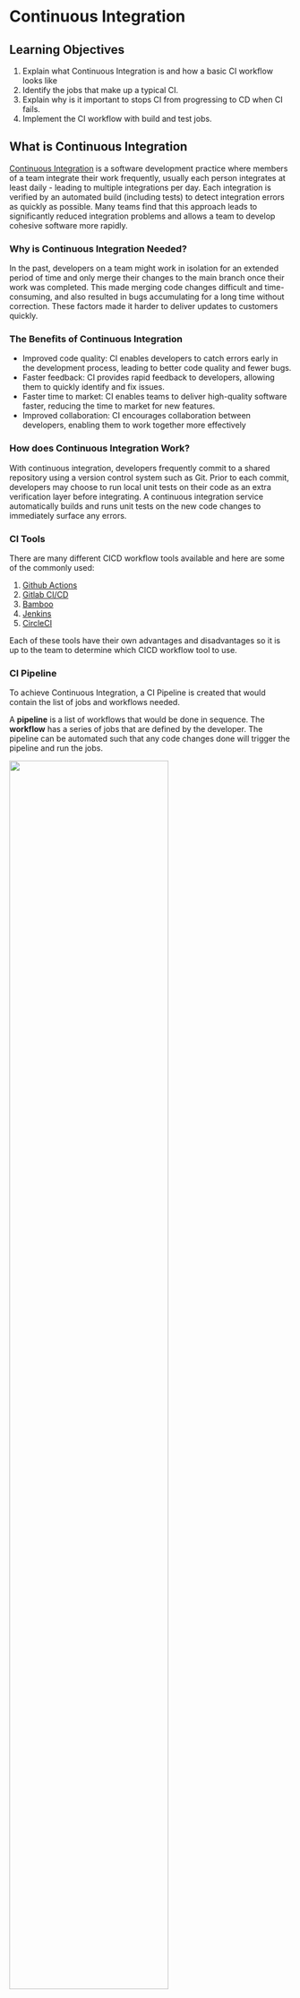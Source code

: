 # Continuous Integration

## Learning Objectives
1. Explain what Continuous Integration is and how a basic CI workflow looks like
2. Identify the jobs that make up a typical CI.
3. Explain why is it important to stops CI from progressing to CD when CI fails.
4. Implement the CI workflow with build and test jobs.

## What is Continuous Integration

[Continuous Integration](https://martinfowler.com/articles/continuousIntegration.html) is a software development practice where members of a team integrate their work frequently, usually each person integrates at least daily - leading to multiple integrations per day. Each integration is verified by an automated build (including tests) to detect integration errors as quickly as possible. Many teams find that this approach leads to significantly reduced integration problems and allows a team to develop cohesive software more rapidly.

### Why is Continuous Integration Needed? 

In the past, developers on a team might work in isolation for an extended period of time and only merge their changes to the main branch once their work was completed. This made merging code changes difficult and time-consuming, and also resulted in bugs accumulating for a long time without correction. These factors made it harder to deliver updates to customers quickly.

### The Benefits of Continuous Integration

- Improved code quality: CI enables developers to catch errors early in the development process, leading to better code quality and fewer bugs.
- Faster feedback: CI provides rapid feedback to developers, allowing them to quickly identify and fix issues.
- Faster time to market: CI enables teams to deliver high-quality software faster, reducing the time to market for new features.
- Improved collaboration: CI encourages collaboration between developers, enabling them to work together more effectively

### How does Continuous Integration Work? 

With continuous integration, developers frequently commit to a shared repository using a version control system such as Git. Prior to each commit, developers may choose to run local unit tests on their code as an extra verification layer before integrating. A continuous integration service automatically builds and runs unit tests on the new code changes to immediately surface any errors.

### CI Tools
There are many different CICD workflow tools available and here are some of the commonly used:
1. [Github Actions](https://github.com/features/actions)
2. [Gitlab CI/CD](https://docs.gitlab.com/ee/ci/)
3. [Bamboo](https://www.atlassian.com/software/bamboo)
4. [Jenkins](https://www.jenkins.io/)
5. [CircleCI](https://circleci.com/)

Each of these tools have their own advantages and disadvantages so it is up to the team to determine which CICD workflow tool to use.

### CI Pipeline

To achieve Continuous Integration, a CI Pipeline is created that would contain the list of jobs and workflows needed. 

A **pipeline** is a list of workflows that would be done in sequence. The **workflow** has a series of jobs that are defined by the developer. The pipeline can be automated such that any code changes done will trigger the pipeline and run the jobs.

<img src="https://circleci.com/docs/assets/img/docs/pipelines-dashboard.png" width="75%">

There are typically three jobs in the CI Pipeline (can be more based on the organization's needs):
1. Build / compile
1. Run tests
1. Upon tests passed, publish container image to registry and proceed to the CD Pipeline

> Fork this [repository](https://github.com/SkillsUnion/se-devops-node-demo) as we will be using this code base for the next lessons. This code base is a simple ExpressJS application that would print "Hello World" when localhost:3000 is accessed.

We will follow the commands below to:
1. Install dependencies / build / compile
2. Run tests

This will simulate the manual step-by-step project flow that we will later automate using CI.

### Install Dependencies

On your Terminal, change directory to the node application. Run the following command to install dependencies.

```sh
npm install
```

In this case, JavaScript do not need to be compiled. Hence, there is no compilation step. Installing the dependencies is considered part of preparing the application to run.

Examples of programming languages that require compilation:
- Java
- C++
- C#
- Golang

### Run Tests

Tests that are executed in the CI Pipeline must be self contained. For example, if your tests depend on a running database, the tests might fail if the database is down. If your tests depends on a set of databases, making it self contained can possibly means that you might need to setup a database container to go along with the tests.

There are different types of tests that can be executed at this stage, such as:
- **unit tests** - test against small unit of code
- **end to end tests (e2e)** - test if a user story is functioning properly
- **integration tests** - test a module against another 
- **performance tests** 
- **security tests** - there are multiple layers of security to tests for

Only a simple unit test is included for this repository. Run the following command:

```sh
npm test
```

To fail the test, you can make changes to this [file](https://github.com/SkillsUnion/se-devops-node-demo/blob/main/controller.js) and run `npm test` again.

### Run the Application

To see the actual output of the application, you may run the following command and go to `http://localhost:3000` on your browser.

```sh
npm start
```
### Testing Frameworks

Each language has its own testing frameworks that it can utilize to create unit tests for automation. Here are some of them:
1. JavaScript - Jest, MochaJS, ChaiJS
2. Java - JUnit
3. Python - Pytest, unittest
4. C# - MS Unit Test

### CircleCI

For this programme, we will be using CircleCI to ease the learners in understanding the CICD workflow. But feel free to try out other CICD tools to enhance the learnings.

[CircleCI](https://circleci.com) is a CI tool that simplifies parts of DevOps processes, letting engineering teams get to building products by allowing teams to build fully-automated pipelines, from testing to deployment.

### CircleCI account preparation and setup
You are required to setup the following items before proceeding to the next part.

1. Ensure you already have an account with Docker Hub
2. Ensure you have installed Docker locally
3. Create a new account in CircleCI

Optional - install [CircleCi CLI](https://circleci.com/docs/local-cli/#installation)

Before commiting changes to git, it is good to run the command ```circleci config validate``` to ensure the config.yml file has a valid configuration.

### CI Configuration and CircleCI's config.yml

The `config.yml` is a configuration file used to define and configure the pipeline for the project. It is stored in the root directory of the project's repository and provides instructions to CircleCI on how to build, test, and deploy your code.

The `config.yml` consists of several parts that work together to define the pipeline. Here are some that will be encountered in the next few lessons.

1. Jobs: They describe specific tasks or steps in your CI/CD pipeline.
```yml
build:
  docker:
    - image: cimg/node:16.10
  steps:
    - checkout
    - node/install-packages:
        pkg-manager: npm
    - run: |
        echo "Installing dependencies..."
        npm install
```

2. Workflows: They define the sequence and dependencies of jobs within workflows. You can create complex workflows with multiple jobs and conditional logic.
```yml
workflows:
  simple_workflow:
    jobs:
      - build
      - test:
          requires:
            - build
```

3. Orbs: Are reusable packages of configuration that help integrate new tools with just a single line of code.
```yml
orbs:
  node: circleci/node@5.0.1
```

4. Executors: Specify the execution environment for jobs.
```yml
executor: docker/docker
```

5. Environmental variables: Used to store sensitive data or configuration options

More can be found in the [documentation](https://circleci.com/docs/) of CircleCI.

### Setup Circle CI

Step 1: Fork [this repository](https://github.com/SkillsUnion/se-sample-cicd) to your personal github account

Step 2: In the forked repository, create `./.circleci/config.yml` and put in file the following code:

```yml
version: 2.1

orbs:
  node: circleci/node@5.0.1
```
Step 3: Push this change to GitHub.

Step 4: Sign in / sign up CircleCI.com using your github account and link the forked repository to CircleCI.

We will break down what needs to be done in the three jobs listed in first part.

### The Build Job

In this job, we will:
1. Define a node image container (we would use node v16 in this example, but we can use v18 and higher)
1. Check out code 
1. Install the `npm` 
1. Run `npm install`

```yaml
build:
  docker:
    - image: cimg/node:16.10
  steps:
    - checkout
    - node/install-packages:
        pkg-manager: npm
    - run: |
        echo "Installing dependencies..."
        npm install
```

### The Test Job

In this job, we will:
1. Define a node image container (we would use node v16 in this example, but we can use v18 and higher)
1. Check out code 
1. Install the `npm` 
1. Run `npm test`

```yaml
test:
  docker:
    - image: cimg/node:16.10
  steps:
    - checkout
    - node/install-packages:
        pkg-manager: npm
    - run: |
        echo "Running tests..."
        npm run test
```

### The Publish Job

In this job, we will:
1. Define a node image container (we would use node v16 in this example, but we can use v18 and higher)
1. Check out code 
1. Run `docker build`
1. Run `docker push`

```yaml
publish: #also known as the build-and-push
    executor: docker/docker #define the execution environment in which the steps of a job will run.
    steps:
      - setup_remote_docker
      - checkout
      - docker/check
      - docker/build: #build the image
          image: terencegaffudsu/education-space
          tag: v1.0.1
      - docker/push: #pushes the image to the specified account in the environment variables
          image: terencegaffudsu/education-space
          tag: v1.0.1
```

### The Workflow

Now, we will tie all the jobs together using a workflow. It is also where we declare the relationships between the jobs.

In the workflow, we will:
1. Start running a `build` job.
2. Start running a `test` job ensuring that the `build` job passes.
3. Run the `publish` job after the `test` job to ensure that the image we will publish has passed all the tests.

```yaml
workflows:
  simple_workflow:
    jobs:
      - build
      - test:
        requires:
          - build
      - publish:
          requires:
            - test
```

### Exercise 1
Use the documentation to find out what each of the commands do:
- checkout
- run
- docker

### Exercise 2

This CI Pipeline config file will execute the build and test jobs. In the exercise, you are to work on the `publish` job where you will push a Docker image to Docker hub repository. 